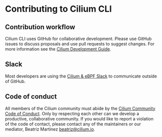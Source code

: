 # Contributing to Cilium CLI

## Contribution workflow

Cilium CLI uses GitHub for collaborative development. Please use GitHub issues
to discuss proposals and use pull requests to suggest changes. For more
information see the [Cilium Development
Guide](https://docs.cilium.io/en/latest/contributing/development/).

## Slack

Most developers are using the [Cilium & eBPF
Slack](https://docs.cilium.io/en/latest/community/community/#slack) to communicate
outside of GitHub.

## Code of conduct

All members of the Cilium community must abide by the [Cilium Community Code of
Conduct](https://github.com/cilium/cilium/blob/main/CODE_OF_CONDUCT.md). Only
by respecting each other can we develop a productive, collaborative community.
If you would like to report a violation of the code of contact, please contact
any of the maintainers or our mediator, Beatriz Martinez <beatriz@cilium.io>.
